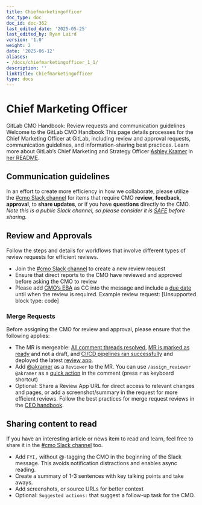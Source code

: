 ```yaml
---
title: Chiefmarketingofficer
doc_type: doc
doc_id: doc-362
last_edited_date: '2025-05-25'
last_edited_by: Ryan Laird
version: '1.0'
weight: 2
date: '2025-06-12'
aliases:
- /docs/chiefmarketingofficer_1_1/
description: ''
linkTitle: Chiefmarketingofficer
type: docs
---
```


# Chief Marketing Officer

GitLab CMO Handbook: Review requests and communication guidelines
Welcome to the GitLab CMO Handbook
This page details processes for the Chief Marketing Officer at GitLab, including review and approval requests, communication guidelines, and information-sharing best practices.
Learn more about GitLab’s Chief Marketing and Strategy Officer [Ashley Kramer](https://handbook.gitlab.com/handbook/company/team/#akramer) in [her README](https://handbook.gitlab.com/handbook/marketing/readmes/ashley-kramer/).
## Communication guidelines
In an effort to create more efficiency in how we collaborate, please utilize the [#cmo Slack channel](https://gitlab.slack.com/archives/C04C38T1KQV) for items that require CMO **review**, **feedback**, **approval**, to **share updates**, or if you have **questions** directly to the CMO.
*Note this is a public Slack channel, so please consider it is *[*SAFE*](https://handbook.gitlab.com/handbook/legal/safe-framework/)* before sharing.*
## Review and Approvals
Follow the steps and details for workflows that involve different types of review requests for efficient reviews.
- Join the [#cmo Slack channel](https://gitlab.slack.com/archives/C04C38T1KQV) to create a new review request 
- Ensure that direct reports to the CMO have reviewed and approved before asking the CMO to review 
- Please add [CMO’s EBA](https://handbook.gitlab.com/handbook/eba/) as CC into the message and include a [due date](https://handbook.gitlab.com/handbook/communication/#communicating-dates-and-time) until when the review is required. 
Example review request:
[Unsupported block type: code]
### Merge Requests
Before assigning the CMO for review and approval, please ensure that the following applies:
- The MR is mergeable: [All comment threads resolved](https://docs.gitlab.com/ee/user/discussions/#resolve-a-thread), [MR is marked as ready](https://docs.gitlab.com/ee/user/project/merge_requests/drafts.html#mark-merge-requests-as-ready) and not a draft, and [CI/CD pipelines ran successfully](https://docs.gitlab.com/ee/user/project/merge_requests/widgets.html#pipeline-information) and deployed the latest [review app](https://docs.gitlab.com/ee/ci/review_apps/).
- Add [@akramer](https://gitlab.com/akramer) as a `Reviewer` to the MR. You can use `/assign_reviewer @akramer` as a [quick action](https://docs.gitlab.com/ee/user/project/quick_actions.html) in the comment (press `r` as keyboard shortcut)
- Optional: Share a Review App URL for direct access to relevant changes and pages, or add a screenshot/summary in the request for more efficient reviews.
Follow the best practices for merge request reviews in the [CEO handbook](https://handbook.gitlab.com/handbook/ceo/#communicating-merge-requests).
## Sharing content to read
If you have an interesting article or news item to read and learn, feel free to share it in the [#cmo Slack channel](https://gitlab.slack.com/archives/C04C38T1KQV) too.
- Add `FYI,` without @-tagging the CMO in the beginning of the Slack message. This avoids notification distractions and enables async reading.
- Create a summary of 1-3 sentences with key talking points and take aways.
- Add screenshots, or source URLs for better context
- Optional: `Suggested actions:` that suggest a follow-up task for the CMO.
